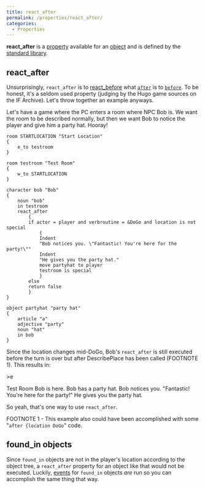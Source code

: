```yaml
---
title: react_after
permalink: /properties/react_after/
categories: 
  - Properties
---
```


**react_after** is a [property](properties/) available for an
[object](globals/object/) and is defined by the
[standard library](library/).

## react_after

Unsurprisingly, `react_after` is to
[react_before](properties/react_before/) what
[`after`](properties/after/) is to [`before`](properties/before/). To be
honest, it's a seldom used property (judging by the Hugo game sources on
the IF Archive). Let's throw together an example anyways.

Let's have a game where the PC enters a room where NPC Bob is. We want
the room to be described normally, but then we want Bob to notice the
player and give him a party hat. Hooray!

    room STARTLOCATION "Start Location"
    {
        e_to testroom
    }

    room testroom "Test Room"
    {
        w_to STARTLOCATION
    }

    character bob "Bob"
    {
        noun "bob"
        in testroom
        react_after
            {
            if actor = player and verbroutine = &DoGo and location is not special
                {
                Indent
                "Bob notices you. \"Fantastic! You're here for the party!\""
                Indent
                "He gives you the party hat."
                move partyhat to player
                testroom is special
                }
            else
            return false
            }
    }

    object partyhat "party hat"
    {
        article "a"
        adjective "party"
        noun "hat"
        in bob
    }

Since the location changes mid-DoGo, Bob's `react_after` is still
executed before the turn is over but after DescribePlace has been called
(FOOTNOTE 1). This results in:

<div class="output">

&gt;e

Test Room
Bob is here. Bob has a party hat.
Bob notices you. "Fantastic! You're here for the party!"
He gives you the party hat.

</div>

So yeah, that's one way to use `react_after`.

FOOTNOTE 1 - This example also could have been accomplished with some
"`after {location DoGo`" code.

## found_in objects

Since `found_in` objects are not in the player's location according to
the object tree, a `react_after` property for an object like that would
not be executed. Luckily, [events](timers/events/) for `found_in`
objects *are* run so you can accomplish the same thing that way.
